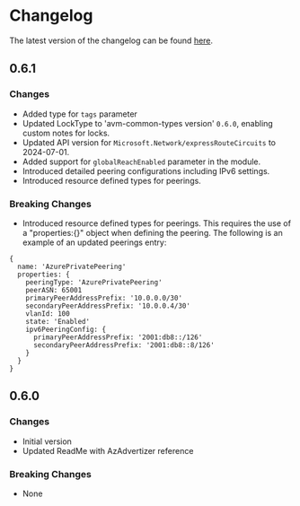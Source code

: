 # Changelog

The latest version of the changelog can be found [here](https://github.com/Azure/bicep-registry-modules/blob/main/avm/res/network/express-route-circuit/CHANGELOG.md).

## 0.6.1

### Changes

- Added type for `tags` parameter
- Updated LockType to 'avm-common-types version' `0.6.0`, enabling custom notes for locks.
- Updated API version for `Microsoft.Network/expressRouteCircuits` to 2024-07-01.
- Added support for `globalReachEnabled` parameter in the module.
- Introduced detailed peering configurations including IPv6 settings.
- Introduced resource defined types for peerings.

### Breaking Changes

- Introduced resource defined types for peerings. This requires the use of a "properties:{}" object when defining the peering. The following is an example of an updated peerings entry:

```bicep
{
  name: 'AzurePrivatePeering'
  properties: {
    peeringType: 'AzurePrivatePeering'
    peerASN: 65001
    primaryPeerAddressPrefix: '10.0.0.0/30'
    secondaryPeerAddressPrefix: '10.0.0.4/30'
    vlanId: 100
    state: 'Enabled'
    ipv6PeeringConfig: {
      primaryPeerAddressPrefix: '2001:db8::/126'
      secondaryPeerAddressPrefix: '2001:db8::8/126'
    }
  }
}
```

## 0.6.0

### Changes

- Initial version
- Updated ReadMe with AzAdvertizer reference

### Breaking Changes

- None
